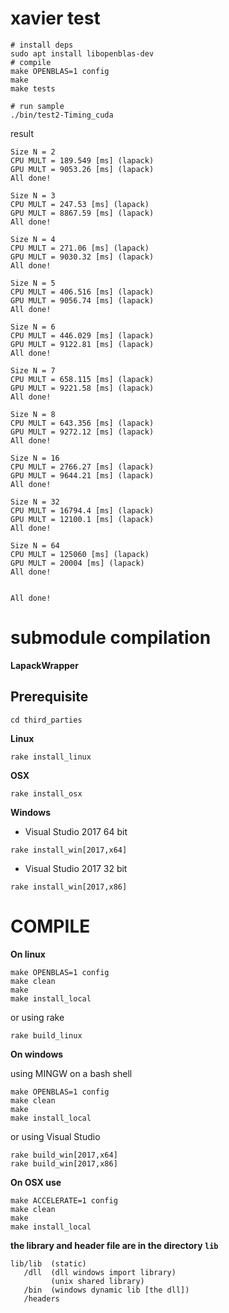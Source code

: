 xavier test
===========
```
# install deps
sudo apt install libopenblas-dev 
# compile
make OPENBLAS=1 config
make
make tests

# run sample
./bin/test2-Timing_cuda
```

result
~~~~
Size N = 2
CPU MULT = 189.549 [ms] (lapack)
GPU MULT = 9053.26 [ms] (lapack)
All done!

Size N = 3
CPU MULT = 247.53 [ms] (lapack)
GPU MULT = 8867.59 [ms] (lapack)
All done!

Size N = 4
CPU MULT = 271.06 [ms] (lapack)
GPU MULT = 9030.32 [ms] (lapack)
All done!

Size N = 5
CPU MULT = 406.516 [ms] (lapack)
GPU MULT = 9056.74 [ms] (lapack)
All done!

Size N = 6
CPU MULT = 446.029 [ms] (lapack)
GPU MULT = 9122.81 [ms] (lapack)
All done!

Size N = 7
CPU MULT = 658.115 [ms] (lapack)
GPU MULT = 9221.58 [ms] (lapack)
All done!

Size N = 8
CPU MULT = 643.356 [ms] (lapack)
GPU MULT = 9272.12 [ms] (lapack)
All done!

Size N = 16
CPU MULT = 2766.27 [ms] (lapack)
GPU MULT = 9644.21 [ms] (lapack)
All done!

Size N = 32
CPU MULT = 16794.4 [ms] (lapack)
GPU MULT = 12100.1 [ms] (lapack)
All done!

Size N = 64
CPU MULT = 125060 [ms] (lapack)
GPU MULT = 20004 [ms] (lapack)
All done!


All done!
~~~~


submodule compilation
=====================

**LapackWrapper**

Prerequisite
------------

~~~~
cd third_parties
~~~~

**Linux**

~~~~
rake install_linux
~~~~

**OSX**

~~~
rake install_osx
~~~

**Windows**

* Visual Studio 2017 64 bit

~~~~
rake install_win[2017,x64]
~~~~

* Visual Studio 2017 32 bit

~~~~
rake install_win[2017,x86]
~~~~

COMPILE
=======

**On linux**

~~~~
make OPENBLAS=1 config
make clean
make
make install_local
~~~~

or using rake

~~~~
rake build_linux
~~~~

**On windows**

using MINGW on a bash shell

~~~~
make OPENBLAS=1 config
make clean
make
make install_local
~~~~

or using Visual Studio

~~~~
rake build_win[2017,x64]
rake build_win[2017,x86]
~~~~

**On OSX use**

~~~~
make ACCELERATE=1 config
make clean
make
make install_local
~~~~

**the library and header file are in the directory `lib`**

~~~~
lib/lib  (static)
   /dll  (dll windows import library)
         (unix shared library)
   /bin  (windows dynamic lib [the dll])
   /headers
~~~~
